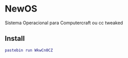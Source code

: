 # NewOS
Sistema Operacional para Computercraft ou cc tweaked

## Install

```lua
pastebin run WkwCn0CZ
```
